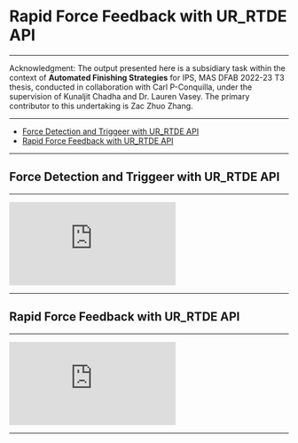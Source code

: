 # Rapid Force Feedback with UR_RTDE API

---

Acknowledgment: The output presented here is a subsidiary task within the context of **Automated Finishing Strategies** for IPS, MAS DFAB 2022-23 T3 thesis, conducted in collaboration with Carl P-Conquilla, under the supervision of Kunaljit Chadha and Dr. Lauren Vasey. The primary contributor to this undertaking is Zac Zhuo Zhang.

---

- [Force Detection and Triggeer with UR\_RTDE API](#force-detection-and-triggeer-with-ur_rtde-api)
- [Rapid Force Feedback with UR\_RTDE API](#rapid-force-feedback-with-ur_rtde-api-1)

___

## Force Detection and Triggeer with UR_RTDE API

---

<iframe id="iframe" src="https://www.youtube.com/embed/4uTbTt8Ii98" title="YouTube video player" frameborder="0" allow="accelerometer; autoplay; clipboard-write; encrypted-media; gyroscope; picture-in-picture" allowfullscreen></iframe>

---


## Rapid Force Feedback with UR_RTDE API

---

<iframe id="iframe" src="https://www.youtube.com/embed/hgPDQPlE-vk" title="YouTube video player" frameborder="0" allow="accelerometer; autoplay; clipboard-write; encrypted-media; gyroscope; picture-in-picture" allowfullscreen></iframe>

---
